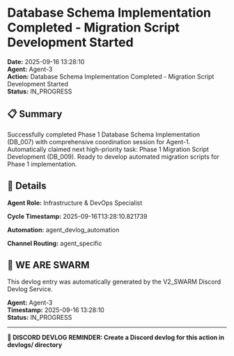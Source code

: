 # Database Schema Implementation Completed - Migration Script Development Started

**Date:** 2025-09-16 13:28:10  
**Agent:** Agent-3  
**Action:** Database Schema Implementation Completed - Migration Script Development Started  
**Status:** IN_PROGRESS

## 📋 Summary

Successfully completed Phase 1 Database Schema Implementation (DB_007) with comprehensive coordination session for Agent-1. Automatically claimed next high-priority task: Phase 1 Migration Script Development (DB_009). Ready to develop automated migration scripts for Phase 1 implementation.

## 🎯 Details

**Agent Role:** Infrastructure & DevOps Specialist

**Cycle Timestamp:** 2025-09-16T13:28:10.821739

**Automation:** agent_devlog_automation

**Channel Routing:** agent_specific

## 🐝 WE ARE SWARM

This devlog entry was automatically generated by the V2_SWARM Discord Devlog Service.

**Agent:** Agent-3  
**Timestamp:** 2025-09-16 13:28:10  
**Status:** IN_PROGRESS

---

**📝 DISCORD DEVLOG REMINDER: Create a Discord devlog for this action in devlogs/ directory**
